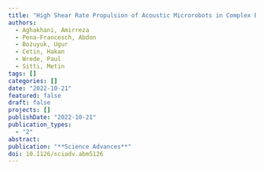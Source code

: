 ```yaml
---
title: "High Shear Rate Propulsion of Acoustic Microrobots in Complex Biological Fluids"
authors:
  - Aghakhani, Amirreza
  - Pena-Francesch, Abdon
  - Bozuyuk, Ugur
  - Cetin, Hakan
  - Wrede, Paul
  - Sitti, Metin
tags: []
categories: []
date: "2022-10-21"
featured: false
draft: false
projects: []
publishDate: "2022-10-21"
publication_types:
  - "2"
abstract:
publication: "**Science Advances**"
doi: 10.1126/sciadv.abm5126
---
```

